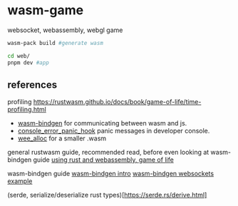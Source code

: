 # wasm-game

websocket, webassembly, webgl game

```sh
wasm-pack build #generate wasm

cd web/
pnpm dev #app
```

## references

profiling https://rustwasm.github.io/docs/book/game-of-life/time-profiling.html

- [wasm-bindgen](https://github.com/rustwasm/wasm-bindgen) for communicating between wasm and js.
- [console_error_panic_hook](https://github.com/rustwasm/console_error_panic_hook) panic messages in developer console.
- [wee_alloc](https://rustwasm.github.io/docs/wasm-pack/tutorials/npm-browser-packages/template-deep-dive/wee_alloc.html) for a smaller .wasm

general rustwasm guide, recommended read, before even looking at wasm-bindgen guide
[using rust and webassembly, game of life](https://rustwasm.github.io/docs/book/game-of-life/hello-world.html)

wasm-bindgen guide
[wasm-bindgen intro](https://rustwasm.github.io/wasm-bindgen/introduction.html)
[wasm-bindgen websockets example](https://rustwasm.github.io/wasm-bindgen/examples/websockets.html)


(serde, serialize/deserialize rust types)[https://serde.rs/derive.html]
